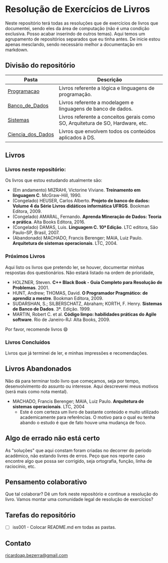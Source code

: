 # Resolução de Exercícios de Livros

Neste repositório terá todas as resoluções que de exercícios de livros que documentei, sendo eles da área de computação (não é uma condição exclusiva. Posso acabar inserindo de outros temas). Aqui temos um agrupamento de repositórios separados que eu tinha antes. De inicie estou apenas mesclando, sendo necessário melhor a documentação em markdown.

## Divisão do repositório

Pasta | Descrição
------| ---------
[Programacao](Programacao/) | Livros referente a lógica e linguagens de programação.
[Banco_de_Dados](Banco_de_Dados/) | Livros referente a modelagem e linguagens de banco de dados.
[Sistemas](Sistemas/) | Livros referente a conceitos gerais como SO, Arquitetura de SO, Hardware, etc.
[Ciencia_dos_Dados](Ciencia_dos_Dados) | Livros que envolvem todos os conteúdos aplicados à DS.

## Livros

### Livros neste repositório:
Os livros que estou estudando atualmente são:

* (Em andamento) MIZRAHI, Victorine Viviane. **Treinamento em linguagem C**. McGraw-Hill, 1990.
* (Congelado) HEUSER, Carlos Alberto. **Projeto de banco de dados: Volume 4 da Série Livros didáticos informática UFRGS**. Bookman Editora, 2009.
* (Congelado) AMARAL, Fernando. **Aprenda Mineração de Dados: Teoria e prática**. Alta Books Editora, 2016.
* (Congelado) DAMAS, Luis. **Linguagem C. 10ª Edição**. LTC editora, São Paulo–SP, Brasil, 2007.
* (Abandonado) MACHADO, Francis Berenger; MAIA, Luiz Paulo. **Arquitetura de sistemas operacionais**. LTC, 2004.


### Próximos Livros
Aqui listo os livros que pretendo ler, se houver, documentar minhas respostas dos questionários. Não estará listado na ordem de prioridade,

* HOLZNER, Steven. **C++ Black Book - Guia Completo para Resolução de Problemas**. 2001.
* HUNT, Andrew; THOMAS, David. **O Programador Pragmático: de aprendiz a mestre**. Bookman Editora, 2009.
* SUDARSHAN, S.; SILBERSCHATZ, Abraham; KORTH, F. Henry. **Sistemas de Banco de Dados**. 3ª. Edição. 1999.
* MARTIN, Robert C. et al. **Código limpo: habilidades práticas do Agile software**. Rio de Janeiro-RJ: Alta Books, 2009.

Por favor, recomende livros :smile:

### Livros Concluídos
Livros que já terminei de ler, e minhas impressões e recomendações.

## Livros Abandonados
Não dá para terminar todo livro que começamos, seja por tempo, desenvolvimento do assunto ou interesse. Aqui descreverei meus motivos (será mais como nota mental).

* MACHADO, Francis Berenger; MAIA, Luiz Paulo. **Arquitetura de sistemas operacionais**. LTC, 2004
  * Este é com certeza um livro de bastante conteúdo e muito utilizado academicamente para referências. O motivo para o qual eu tenha abando o  estudo é que de fato houve uma mudança de foco.

## Algo de errado não está certo

As "soluções" que aqui constam foram criadas no decorrer do periodo acadêmico, não estando livres de erros. Peço que nos reporte caso encontre algo que possa ser corrigido, seja ortografia, função, linha de raciocínio, etc.

## Pensamento colaborativo

Que tal colaborar? Dê um fork neste repositório e continue a resolução do livro. Vamos montar uma comunidade legal de resolução de exercícios?

## Tarefas do repositório

- [ ] iss001 - Colocar README.md em todas as pastas.

## Contato

ricardoap.bezerra@gmail.com
